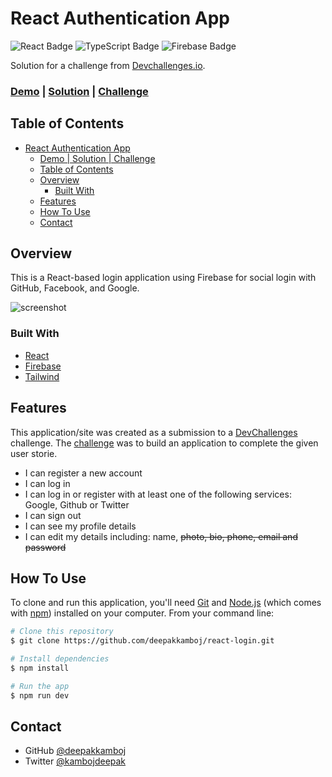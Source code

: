 React Authentication App
========================

![React Badge](https://img.shields.io/badge/React-61DAFB?logo=react&logoColor=white&style=for-the-badge) ![TypeScript Badge](https://img.shields.io/badge/TypeScript-3178C6?logo=typescript&logoColor=white&style=for-the-badge) ![Firebase Badge](https://img.shields.io/badge/Firebase-FFCA28?logo=firebase&logoColor=white&style=for-the-badge)

Solution for a challenge from [Devchallenges.io](http://devchallenges.io).

### [Demo](https://dc-auth-app.web.app/) | [Solution](https://devchallenges.io/solutions/G4Vgosyz8Xi1BHjk2fhs) | [Challenge](https://devchallenges.io/challenges/N1fvBjQfhlkctmwj1tnw)


<!-- TABLE OF CONTENTS -->

## Table of Contents

- [React Authentication App](#react-authentication-app)
    - [Demo | Solution | Challenge](#demo--solution--challenge)
  - [Table of Contents](#table-of-contents)
  - [Overview](#overview)
    - [Built With](#built-with)
  - [Features](#features)
  - [How To Use](#how-to-use)
  - [Contact](#contact)

<!-- OVERVIEW -->

## Overview
This is a React-based login application using Firebase for social login with GitHub, Facebook, and Google.


![screenshot](./screenshot.jpg)

### Built With

<!-- This section should list any major frameworks that you built your project using. Here are a few examples.-->

- [React](https://reactjs.org/)
- [Firebase](https://firebase.google.com/)
- [Tailwind](https://tailwindcss.com/)

## Features

<!-- List the features of your application or follow the template. Don't share the figma file here :) -->

This application/site was created as a submission to a [DevChallenges](https://devchallenges.io/challenges) challenge. The [challenge](https://devchallenges.io/challenges/N1fvBjQfhlkctmwj1tnw) was to build an application to complete the given user storie.

- I can register a new account
- I can log in
- I can log in or register with at least one of the following services: Google, Github or Twitter
- I can sign out
- I can see my profile details
- I can edit my details including: name, ~~photo, bio, phone, email and password~~

## How To Use

<!-- Example: -->

To clone and run this application, you'll need [Git](https://git-scm.com) and [Node.js](https://nodejs.org/en/download/) (which comes with [npm](http://npmjs.com)) installed on your computer. From your command line:

```bash
# Clone this repository
$ git clone https://github.com/deepakkamboj/react-login.git

# Install dependencies
$ npm install

# Run the app
$ npm run dev
```

## Contact

- GitHub [@deepakkamboj](https://github.com/deepakkamboj/)
- Twitter [@kambojdeepak](https://twitter.com/kambojdeepak)

